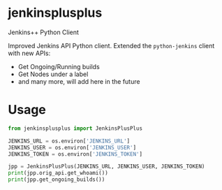 # jenkinsplusplus
Jenkins++ Python Client

Improved Jenkins API Python client. Extended the `python-jenkins` client with new APIs:

- Get Ongoing/Running builds
- Get Nodes under a label
- and many more, will add here in the future

# Usage

```python
from jenkinsplusplus import JenkinsPlusPlus

JENKINS_URL = os.environ['JENKINS_URL']
JENKINS_USER = os.environ['JENKINS_USER']
JENKINS_TOKEN = os.environ['JENKINS_TOKEN']

jpp = JenkinsPlusPlus(JENKINS_URL, JENKINS_USER, JENKINS_TOKEN)
print(jpp.orig_api.get_whoami())
print(jpp.get_ongoing_builds())
```
